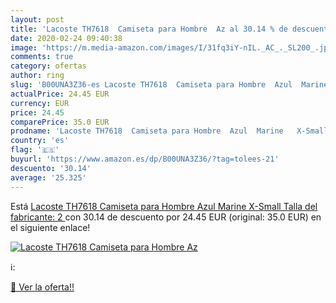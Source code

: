 ```yaml
---
layout: post
title: 'Lacoste TH7618  Camiseta para Hombre  Az al 30.14 % de descuento'
date: 2020-02-24 09:40:38
image: 'https://m.media-amazon.com/images/I/31fq3iY-nIL._AC_._SL200_.jpg'
comments: true
category: ofertas
author: ring
slug: 'B00UNA3Z36-es Lacoste TH7618  Camiseta para Hombre  Azul  Marine   X-Small  Talla del fabricante: 2 '
actualPrice: 24.45 EUR
currency: EUR
price: 24.45
comparePrice: 35.0 EUR
prodname: 'Lacoste TH7618  Camiseta para Hombre  Azul  Marine   X-Small  Talla del fabricante: 2 '
country: 'es'
flag: '🇪🇸'
buyurl: 'https://www.amazon.es/dp/B00UNA3Z36/?tag=tolees-21'
descuento: '30.14'
average: '25.325'
---
```


Está [Lacoste TH7618  Camiseta para Hombre  Azul  Marine   X-Small  Talla del fabricante: 2 ](https://www.amazon.es/dp/B00UNA3Z36/?tag=tolees-21) con 30.14 de descuento por 24.45 EUR (original: 35.0 EUR) en el siguiente enlace!

[![Lacoste TH7618  Camiseta para Hombre  Az](https://m.media-amazon.com/images/I/31fq3iY-nIL._AC_._SL200_.jpg)](https://www.amazon.es/dp/B00UNA3Z36/?tag=tolees-21)

ℹ️:


[🛒 Ver la oferta!!](https://www.amazon.es/dp/B00UNA3Z36/?tag=tolees-21)
